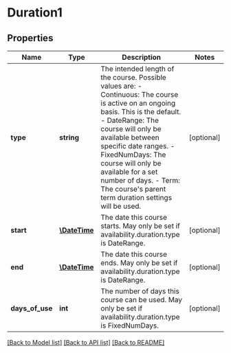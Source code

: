 # Duration1

## Properties
Name | Type | Description | Notes
------------ | ------------- | ------------- | -------------
**type** | **string** | The intended length of the course.  Possible values are:  - Continuous: The course is active on an ongoing basis.  This is the default. - DateRange: The course will only be available between specific date ranges. - FixedNumDays: The course will only be available for a set number of days. - Term: The course&#39;s parent term duration settings will be used. | [optional] 
**start** | [**\DateTime**](\DateTime.md) | The date this course starts.  May only be set if availability.duration.type is DateRange. | [optional] 
**end** | [**\DateTime**](\DateTime.md) | The date this course ends.  May only be set if availability.duration.type is DateRange. | [optional] 
**days_of_use** | **int** | The number of days this course can be used.  May only be set if availability.duration.type is FixedNumDays. | [optional] 

[[Back to Model list]](../README.md#documentation-for-models) [[Back to API list]](../README.md#documentation-for-api-endpoints) [[Back to README]](../README.md)


